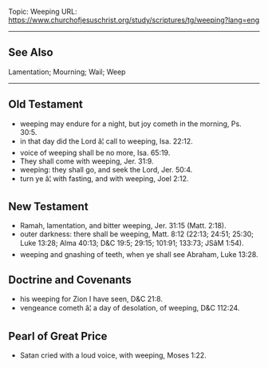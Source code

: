 Topic: Weeping
URL: https://www.churchofjesuschrist.org/study/scriptures/tg/weeping?lang=eng

---

## See Also

Lamentation; Mourning; Wail; Weep

---

## Old Testament

- weeping may endure for a night, but joy cometh in the morning, Ps. 30:5.
- in that day did the Lord â¦ call to weeping, Isa. 22:12.
- voice of weeping shall be no more, Isa. 65:19.
- They shall come with weeping, Jer. 31:9.
- weeping: they shall go, and seek the Lord, Jer. 50:4.
- turn ye â¦ with fasting, and with weeping, Joel 2:12.

## New Testament

- Ramah, lamentation, and bitter weeping, Jer. 31:15 (Matt. 2:18).
- outer darkness: there shall be weeping, Matt. 8:12 (22:13; 24:51; 25:30; Luke 13:28; Alma 40:13; D&C 19:5; 29:15; 101:91; 133:73; JSâM 1:54).
- weeping and gnashing of teeth, when ye shall see Abraham, Luke 13:28.

## Doctrine and Covenants

- his weeping for Zion I have seen, D&C 21:8.
- vengeance cometh â¦ a day of desolation, of weeping, D&C 112:24.

## Pearl of Great Price

- Satan cried with a loud voice, with weeping, Moses 1:22.

